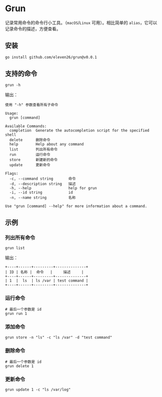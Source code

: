 # Grun

记录常用命令的命令行小工具。（`macOS`/`Linux` 可用）。相比简单的 `alias`，它可以记录命令的描述，方便查看。

## 安装

```bash
go install github.com/eleven26/grun@v0.0.1
```

## 支持的命令

```shell
grun -h
```

输出：

``` 
使用 "-h" 参数查看所有子命令

Usage:
  grun [command]

Available Commands:
  completion  Generate the autocompletion script for the specified shell
  delete      删除命令
  help        Help about any command
  list        列出所有命令
  run         运行命令
  store       新建新的命令
  update      更新命令

Flags:
  -c, --command string       命令
  -d, --description string   描述
  -h, --help                 help for grun
  -i, --id string            id
  -n, --name string          名称

Use "grun [command] --help" for more information about a command.
```

## 示例

### 列出所有命令

```shell
grun list
```

输出：

```
+----+------+---------+--------------+
| ID | 名称 |  命令   |     描述     |
+----+------+---------+--------------+
| 1  |  ls  | ls /var | test command |
+----+------+---------+--------------+
```

### 运行命令

```
# 最后一个参数是 id
grun run 1
```

### 添加命令

```shell
grun store -n "ls" -c "ls /var" -d "test command"
```

### 删除命令

```shell
# 最后一个参数是 id
grun delete 1
```

### 更新命令

```shell
grun update 1 -c "ls /var/log"
```
